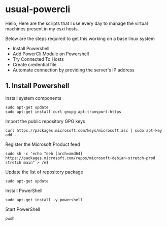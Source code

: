 # usual-powercli

Hello,
Here are the scripts that I use every day to manage the virtual machines present in my esxi hosts.

  Below are the steps required to get this working on a base linux system

  - Install Powershell
  - Add PowerCli Module on Powershell
  - Try Connected To Hosts
  - Create credential file
  - Automate connection by providing the server's IP address

## 1. Install Powershell

  Install system components

    sudo apt-get update
    sudo apt-get install curl gnupg apt-transport-https

  Import the public repository GPG keys

    curl https://packages.microsoft.com/keys/microsoft.asc | sudo apt-key add -

  Register the Microsoft Product feed

    sudo sh -c 'echo "deb [arch=amd64] https://packages.microsoft.com/repos/microsoft-debian-stretch-prod stretch main" > /e$

  Update the list of repository package

    sudo apt-get update

  Install PowerShell

    sudo apt-get install -y powershell

  Start PowerShell

    pwsh

